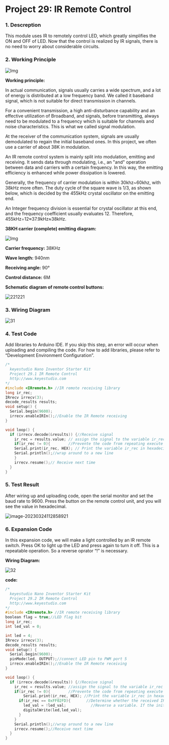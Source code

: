 # **Project 29: IR Remote Control**

### **1. Descreption**
This module uses IR to remotely control LED, which greatly simplifies the ON and OFF of LED. Now that the control is realized by IR signals, there is no need to worry about considerable circuits. 

### **2. Working Principle**

![Img](media/img-20230225082859.png)

**Working principle:** 

In actual communication, signals usually carries a wide spectrum, and a lot of energy is distributed at a low frequency band. We called it baseband signal, which is not suitable for direct transmission in channels. 

For a convenient transmission, a high anti-disturbance capability and an effective utilization of Broadband, and signals, before transmitting, always need to be modulated to a frequency which is suitable for channels and noise characteristics. This is what we called signal modulation. 

At the receiver of the communication system, signals are usually demodulated to regain the initial baseband ones. In this project, we often use a carrier of about 38K in modulation. 

An IR remote control system is mainly split into modulation, emitting and receiving. It sends data through modulating, i.e., an "and" operation between data and carriers with a certain frequency. In this way, the emitting efficiency is enhanced while power dissipation is lowered. 

Generally, the frequency of carrier modulation is within 30khz~60khz, with 38kHz more often. The duty cycle of the square wave is 1/3, as shown below, which is decided by the 455kHz crystal oscillator on the emitting end. 

An Integer frequency division is essential for crystal oscillator at this end, and the frequency coefficient usually evaluates 12. Therefore, 455kHz÷12≈37.9kHz≈38kHz. 

**38KH carrier (complete) emitting diagram:**

![Img](media/img-20230225083510.jpg)

**Carrier frequency:** 38KHz

**Wave length:** 940nm

**Receiving angle:** 90°

**Control distance:** 6M

**Schematic diagram of remote control buttons:**

![221221](./media/221221.png)

### **3. Wiring Diagram**

![31](./media/31.jpg)

### **4. Test Code**

Add libraries to Arduino IDE. If you skip this step, an error will occur when uploading and compiling the code.
For how to add libraries, please refer to “Development Environment Configuration”. 



```C
/*
  keyestudio Nano Inventor Starter Kit
  Project 29.1 IR Remote Control
  http://www.keyestudio.com
*/
#include <IRremote.h> //IR remote receiving library 
long ir_rec;
IRrecv irrecv(3);
decode_results results;
void setup() {
  Serial.begin(9600);
  irrecv.enableIRIn();//Enable the IR Remote receiving 
}

void loop() {
  if (irrecv.decode(&results)) {//Receive signal 
    ir_rec = results.value; // assign the signal to the variable ir_rec
    if(ir_rec != 0){		//Prevente the code from repeating execute when the button is pressed and held ；The meaning of "!=" not equal to
    Serial.print(ir_rec, HEX); // Print the variable ir_rec in hexadecimal
    Serial.println();//wrap around to a new line
    }
    irrecv.resume();// Receive next time 
  }
}
```

### **5. Test Result**

After wiring up and uploading code, open the serial monitor and set the baud rate to 9600.  Press the button on the remote control unit, and you will see the value in hexadecimal.

![image-20230324112858921](./media/image-20230324112858921.png)

### **6. Expansion Code**

In this expansion code, we will make a light controlled by an IR remote switch.  Press OK to light up the LED and press again to turn it off. This is a repeatable operation. So a reverse oprator “!” is necessary. 

**Wiring Diagram:**

![32](./media/32-1684722338627-2.jpg)

**code:**

```C
/*
  keyestudio Nano Inventor Starter Kit
  Project 29.2 IR Remote Control
  http://www.keyestudio.com
*/
#include <IRremote.h> //IR remote receiving library 
boolean flag = true;//LED flag bit 
long ir_rec;
int led_val = 0;

int led = 4;
IRrecv irrecv(3);
decode_results results;
void setup() {
  Serial.begin(9600);
  pinMode(led, OUTPUT);//connect LED pin to PWM port 5
  irrecv.enableIRIn();//Enable the IR Remote receiving 
}

void loop() {
  if (irrecv.decode(&results)) {//Receive signal
    ir_rec = results.value; //assign the signal to the variable ir_rec
    if(ir_rec != 0){        //Prevente the code from repeating execute when the button is pressed and held ，The meaning of "!=" not equal to
        Serial.print(ir_rec, HEX); //Print the variable ir_rec in hexadecimal
      if(ir_rec == 0xFF02FD){       //Determine whether the received IR signal is from button OK
        led_val = !led_val;           //Reverse a variable. If the initial value is 0, it turns to 1 after reversing, and vice versa. 
        digitalWrite(led,led_val);
      }
    }
    Serial.println();//wrap around to a new line
    irrecv.resume();//Receive next time 
  }
}
```

